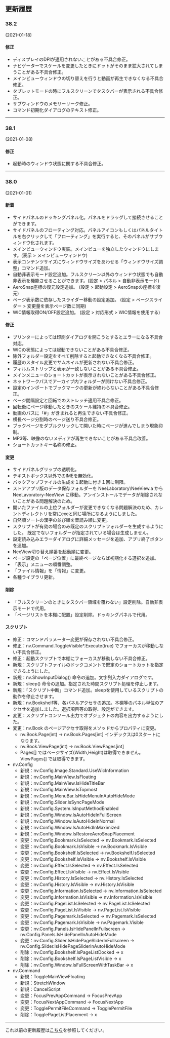 ## 更新履歴

### 38.2
(2021-01-18)

#### 修正

- ディスプレイのDPIが適用されないことがある不具合修正。
- ナビゲーターでスケールを変更したときにドットがそのまま拡大されてしまうことがある不具合修正。
- メインビューウィンドウの切り替えを行うと動画が再生できなくなる不具合修正。
- タブレットモードの時にフルスクリーンでタスクバーが表示される不具合修正。
- サブウィンドウのメモリーリーク修正。
- コマンド初期化ダイアログのテキスト修正。

----

### 38.1
(2021-01-08)

#### 修正

- 起動時のウィンドウ状態に関する不具合修正。

----

### 38.0
(2021-01-01)

#### 新着

- サイドパネルのドッキングパネル化。パネルをドラッグして接続させることができます。
- サイドパネルのフローティング対応。パネルアイコンもしくはパネルタイトルを右クリックして「フローティング」を実行すると、そのパネルがサブウィンドウ化されます。
- メインビューウィンドウ実装。メインビューを独立したウィンドウにします。(表示 > メインビューウィンドウ)
- 表示コンテンツサイズにウィンドウサイズをあわせる「ウィンドウサイズ調整」コマンド追加。
- 自動非表示モード設定追加。フルスクリーン以外のウィンドウ状態でも自動非表示を機能させることができます。(設定 > パネル > 自動非表示モード)
- AeroSnap座標の復元設定追加。 (設定 > 起動設定 > AeroSnapの座標を復元)
- ページ表示数に依存したスライダー移動の設定追加。 (設定 > ページスライダー > 変更量を表示ページ数に同期)
- WIC情報取得ON/OFF設定追加。 (設定 > 対応形式 > WIC情報を使用する)

#### 修正

- プリンターによっては印刷ダイアログを開こうとするとエラーになる不具合対応。
- WICの状態によっては起動できないことがある不具合修正。
- 除外フォルダー設定をすべて削除すると起動できなくなる不具合修正。
- 履歴のスタイル変更でサムネイルが更新されない不具合修正。
- フィルムストリップと表示が一致しないことがある不具合修正。
- メインメニューのショートカットが表示されないことがある不具合修正。
- ネットワークパスでアーカイブ内フォルダーが開けない不具合修正。
- 設定のインポートでブックマークの更新が終わらないことがある不具合修正。
- ページ間隔設定と回転でのストレッチ適用不具合修正。
- 回転後にページ移動したときのスケール維持の不具合修正。
- 動画のパスに「#」が含まれると再生できない不具合修正。
- 横長ページ分割時のページ送り不具合修正。
- ブックページをダブルクリックして開いた時にページが進んでしまう現象抑制。
- MP3等、映像のないメディアが再生できないことがある不具合改善。
- ショートカットキー名称の修正。

#### 変更

- サイドパネルグリップの透明化。
- テキストボックス以外でのIMEを無効化。
- バックアップファイルの生成を１起動に付き１回に制限。
- ストアアプリ版のデータ保存フォルダーを NeeLaboratory\NeeView.a から NeeLavoratory-NeeView に移動。アンインストールでデータが削除されないことがある問題解決のため。
- 開いたファイルの上位フォルダーが変更できなくなる問題解決のため、カレントディレクトリを常にexeと同じ場所になるようにしました。
- 自然順ソートの漢字の並び順を音読み順に変更。
- スクリプトが有効の場合のみ既定のスクリプトフォルダーを生成するようにした。 既定でないフォルダーが指定されている場合は生成しません。
- 設定読み込みエラーダイアログに詳細メッセージを追加、アプリ終了ボタンを追加。
- NeeView切り替え順番を起動順に変更。
- ページ設定の「ページ位置」に最終ページならば初期化する選択を追加。
- 「表示」メニューの順番調整。
- 「ファイル情報」を「情報」に変更。
- 各種ライブラリ更新。

#### 削除

- 「フルスクリーンのときにタスクバー領域を覆わない」設定削除。自動非表示モードで代用。
- 「ページリストを本棚に配置」設定削除。ドッキングパネルで代用。

#### スクリプト

- 修正：コマンドパラメーター変更が保存されない不具合修正。
- 修正：nv.Command.ToggleVisible*.Execute(true) でフォーカスが移動しない不具合修正。
- 修正：起動スクリプトで本棚にフォーカスが移動しない不具合修正。
- 新規：スクリプトファイルのドックコメントで既定のショートカットを指定できるようにした。
- 新規：nv.ShowInputDialog() 命令の追加。文字列入力ダイアログです。
- 新規：sleep() 命令の追加。指定された時間スクリプト処理を停止します。
- 新規：「スクリプト中断」コマンド追加。sleepを使用しているスクリプトの動作を停止させます。
- 新規：nv.Bookshelf等、各パネルアクセサの追加。本棚等のパネル単位のアクセサを追加しました。選択項目等の取得、設定ができます。
- 変更：スクリプトコンソール出力でオブジェクトの内容を出力するようにした。
- 変更：nv.Book のページアクセサ取得をメソッドからプロパティに変更。
    - nv.Book.Page(int) -> nv.Book.Pages\[int\] インデックスは0スタートになります。
    - nv.Book.ViewPage(int) -> nv.Book.ViewPages\[int\]
    - Pages[] ではページサイズ(Width,Height)は取得できません。 ViewPages[] では取得できます。
- nv.Config
    - 新規：nv.Config.Image.Standard.UseWicInformation
    - 新規：nv.Config.MainView.IsFloating
    - 新規：nv.Config.MainView.IsHideTitleBar
    - 新規：nv.Config.MainView.IsTopmost
    - 新規：nv.Config.MenuBar.IsHideMenuInAutoHideMode
    - 新規：nv.Config.Slider.IsSyncPageMode
    - 新規：nv.Config.System.IsInputMethodEnabled
    - 新規：nv.Config.Window.IsAutoHideInFullScreen
    - 新規：nv.Config.Window.IsAutoHideInNormal
    - 新規：nv.Config.Window.IsAutoHidInMaximized
    - 新規：nv.Config.Window.IsRestoreAeroSnapPlacement
    - 変更：nv.Config.Bookmark.IsSelected → nv.Bookmark.IsSelected
    - 変更：nv.Config.Bookmark.IsVisible → nv.Bookmark.IsVisible
    - 変更：nv.Config.Bookshelf.IsSelected → nv.Bookshelf.IsSelected
    - 変更：nv.Config.Bookshelf.IsVisible → nv.Bookshelf.IsVisible
    - 変更：nv.Config.Effect.IsSelected → nv.Effect.IsSelected
    - 変更：nv.Config.Effect.IsVisible → nv.Effect.IsVisible
    - 変更：nv.Config.History.IsSelected → nv.History.IsSelected
    - 変更：nv.Config.History.IsVisible → nv.History.IsVisible
    - 変更：nv.Config.Information.IsSelected → nv.Information.IsSelected
    - 変更：nv.Config.Information.IsVisible → nv.Information.IsVisible
    - 変更：nv.Config.PageList.IsSelected → nv.PageList.IsSelected
    - 変更：nv.Config.PageList.IsVisible → nv.PageList.IsVisible
    - 変更：nv.Config.Pagemark.IsSelected → nv.Pagemark.IsSelected
    - 変更：nv.Config.Pagemark.IsVisible → nv.Pagemark.Visible
    - 変更：nv.Config.Panels.IsHidePanelInFullscreen → nv.Config.Panels.IsHidePanelInAutoHideMode
    - 変更：nv.Config.Slider.IsHidePageSliderInFullscreen → nv.Config.Slider.IsHidePageSliderInAutoHideMode
    - 削除：nv.Config.Bookshelf.IsPageListDocked → x
    - 削除：nv.Config.Bookshelf.IsPageListVisible → x
    - 削除：nv.Config.Window.IsFullScreenWithTaskBar → x
- nv.Command
    - 新規：ToggleMainViewFloating
    - 新規：StretchWindow
    - 新規：CancelScript
    - 変更：FocusPrevAppCommand → FocusPrevApp
    - 変更：FocusNextAppCommand → FocusNextApp
    - 変更：TogglePermitFileCommand → TogglePermitFile
    - 削除：TogglePageListPlacement → x

----

これ以前の更新履歴は[こちら](https://bitbucket.org/neelabo/neeview/wiki/ChangeLog)を参照してください。
